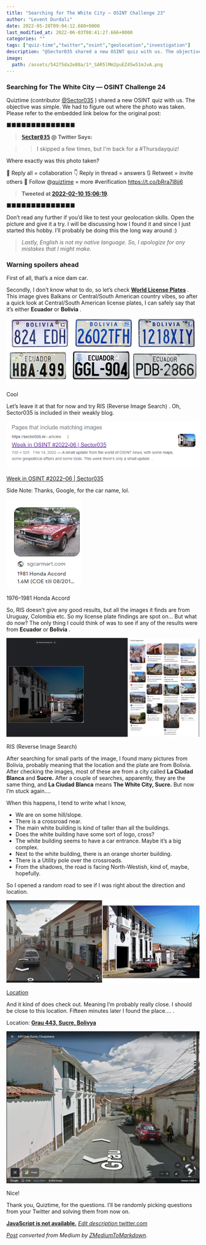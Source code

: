 ```yaml
---
title: "Searching for The White City — OSINT Challenge 23"
author: "Levent Durdalı"
date: 2022-05-28T09:04:12.680+0000
last_modified_at: 2022-06-03T08:41:27.666+0000
categories: ""
tags: ["quiz-time","twitter","osint","geolocation","investigation"]
description: "@Sector035 shared a new OSINT quiz with us. The objective was simple. We had to figure out where…"
image:
  path: /assets/54275da2e88a/1*_SAR5lMm2puEZ45w51mJvA.png
---
```


### Searching for **The White City** — OSINT Challenge 24

Quiztime \(contributor [@Sector035](https://twitter.com/Sector035) \) shared a new OSINT quiz with us\. The objective was simple\. We had to figure out where the photo was taken\. Please refer to the embedded link below for the original post:


■■■■■■■■■■■■■■ 
> **[𝕊𝕖𝕔𝕥𝕠𝕣𝟘𝟛𝟝](https://twitter.com/Sector035) @ Twitter Says:** 

> > I skipped a few times, but I'm back for a #Thursdayquiz!

Where exactly was this photo taken?

🤝 Reply all = collaboration
👇 Reply in thread = answers
🔃 Retweet = invite others
👣 Follow @[quiztime](https://twitter.com/quiztime) = more #verification https://t.co/bRra7l8jj6 

> **Tweeted at [2022-02-10 15:06:19](https://twitter.com/sector035/status/1491790641147179016).** 

■■■■■■■■■■■■■■ 


Don’t read any further if you’d like to test your geolocation skills\. Open the picture and give it a try\. I will be discussing how I found it and since I just started this hobby\. I’ll probably be doing this the long way around :\)


> _Lastly, English is not my native language\. So, I apologize for any mistakes that I might make\._ 




### Warning spoilers ahead

First of all, that’s a nice dam car\.

Secondly, I don’t know what to do, so let’s check [**World License Plates**](http://www.worldlicenseplates.com/) \. This image gives Balkans or Central/South American country vibes, so after a quick look at Central/South American license plates, I can safely say that it’s either **Ecuador** or **Bolivia** \.


![Cool](assets/54275da2e88a/1*Hs8vlitXyqJ4U80ptVPTDw.png)

Cool

Let’s leave it at that for now and try RIS \(Reverse Image Search\) \. Oh, Sector035 is included in their weakly blog\.


![[Week in OSINT \#2022–06 \| Sector035](https://sector035.nl/articles/2022-06)](assets/54275da2e88a/1*V2WBVHX54SL55iW-NJZDDQ.png)

[Week in OSINT \#2022–06 \| Sector035](https://sector035.nl/articles/2022-06)

Side Note: Thanks, Google, for the car name, lol\.


![1976–1981 Honda Accord](assets/54275da2e88a/1*oMiBtVF6_H4WDEzAvpZvFw.png)

1976–1981 Honda Accord

So, RIS doesn’t give any good results, but all the images it finds are from Uruguay, Colombia etc\. So my license plate findings are spot on… But what do now? The only thing I could think of was to see if any of the results were from **Ecuador** or **Bolivia** \.


![RIS \(Reverse Image Search\)](assets/54275da2e88a/1*Vg8v-0JOhltNJmDEYZsjGg.png)

RIS \(Reverse Image Search\)

After searching for small parts of the image, I found many pictures from Bolivia, probably meaning that the location and the plate are from Bolivia\. After checking the images, most of these are from a city called **La Ciudad Blanca** and **Sucre\.** After a couple of searches, apparently, they are the same thing, and **La Ciudad Blanca** means **The White City, Sucre\.** But now I’m stuck again…\.

When this happens, I tend to write what I know,
- We are on some hill/slope\.
- There is a crossroad near\.
- The main white building is kind of taller than all the buildings\.
- Does the white building have some sort of logo, cross?
- The white building seems to have a car entrance\. Maybe it’s a big complex\.
- Next to the white building, there is an orange shorter building\.
- There is a Utility pole over the crossroads\.
- From the shadows, the road is facing North\-Westish, kind of, maybe, hopefully\.


So I opened a random road to see if I was right about the direction and location\.


![[Location](https://earth.google.com/web/search/church/@-19.04822477,-65.25870617,2797.57604641a,1242.00707707d,35y,307.85310378h,0t,0r/data=CigiJgokCW5J-fTTCTPAESgYWDSwDzPAGbAttFYwT1DAIRafGtUdUlDA)](assets/54275da2e88a/1*_SAR5lMm2puEZ45w51mJvA.png)

[Location](https://earth.google.com/web/search/church/@-19.04822477,-65.25870617,2797.57604641a,1242.00707707d,35y,307.85310378h,0t,0r/data=CigiJgokCW5J-fTTCTPAESgYWDSwDzPAGbAttFYwT1DAIRafGtUdUlDA)

And it kind of does check out\. Meaning I’m probably really close\. I should be close to this location\. Fifteen minutes later I found the place…\. \.

Location: [**Grau 443, Sucre, Bolivya**](https://earth.google.com/web/search/church/@-19.0519106,-65.25536443,2827.50415039a,0d,60y,304.19195283h,85.89595732t,0r/data=CigiJgokCW5J-fTTCTPAESgYWDSwDzPAGbAttFYwT1DAIRafGtUdUlDAIhoKFkdNSzhfR241WDRQR1hfVUozZUpEdlEQAg)


![Nice\!](assets/54275da2e88a/1*dhDKRJwBcloCTfimjD_sUg.png)

Nice\!

Thank you, Quiztime, for the questions\. I’ll be randomly picking questions from your Twitter and solving them from now on\.

[**JavaScript is not available\.**](https://twitter.com/quiztime) 
[_Edit description_ twitter\.com](https://twitter.com/quiztime)



_[Post](https://medium.com/@leventd/searching-for-the-white-city-osint-challenge-23-54275da2e88a) converted from Medium by [ZMediumToMarkdown](https://github.com/ZhgChgLi/ZMediumToMarkdown)._
